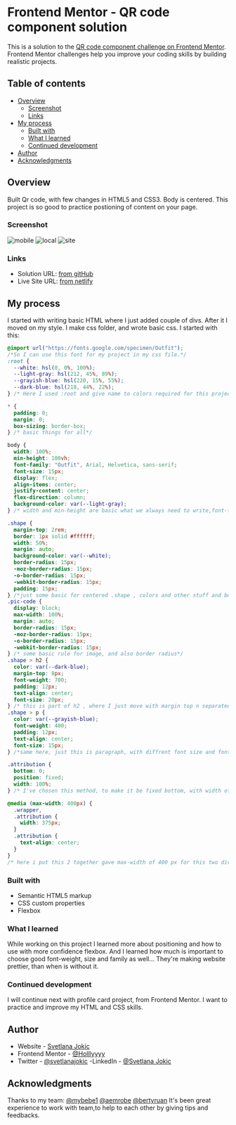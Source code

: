 # Frontend Mentor - QR code component solution

This is a solution to the [QR code component challenge on Frontend Mentor](https://www.frontendmentor.io/challenges/qr-code-component-iux_sIO_H). Frontend Mentor challenges help you improve your coding skills by building realistic projects.

## Table of contents

- [Overview](#overview)
  - [Screenshot](#screenshot)
  - [Links](#links)
- [My process](#my-process)
  - [Built with](#built-with)
  - [What I learned](#what-i-learned)
  - [Continued development](#continued-development)
- [Author](#author)
- [Acknowledgments](#acknowledgments)

## Overview

Built Qr code, with few changes in HTML5 and CSS3. Body is centered. This project is so good to practice postioning of content on your page.

### Screenshot

![mobile](design/mobile-ss.jpg)
![local](design/ss.png)
![site](design/ss-desktop.png)

### Links

- Solution URL: [from gitHub](https://github.com/Holllyyyy/qr-code)
- Live Site URL: [from netlify](https://qr-code-project-by-holy.netlify.app/)

## My process

I started with writing basic HTML where I just added couple of divs. After it I moved on my style. I make css folder, and wrote basic css.
I started with this:

```css
@import url("https://fonts.google.com/specimen/Outfit");
/*So I can use this font for my project in my css file.*/
:root {
  --white: hsl(0, 0%, 100%);
  --light-gray: hsl(212, 45%, 89%);
  --grayish-blue: hsl(220, 15%, 55%);
  --dark-blue: hsl(218, 44%, 22%);
} /* Here I used :root and give name to colors required for this project,so afterwards I used just that names   */

* {
  padding: 0;
  margin: 0;
  box-sizing: border-box;
} /* basic things for all*/

body {
  width: 100%;
  min-height: 100vh;
  font-family: "Outfit", Arial, Helvetica, sans-serif;
  font-size: 15px;
  display: flex;
  align-items: center;
  justify-content: center;
  flex-direction: column;
  background-color: var(--light-gray);
} /* width and min-height are basic what we always need to write,font-family from import, and some others if on some browser someone opened where is not accepted this one, theres some alternatives, display flex n other parts of flex is to make body to be centered and elements inside it, use of background-color with var what i already named it earlier*/

.shape {
  margin-top: 2rem;
  border: 1px solid #ffffff;
  width: 50%;
  margin: auto;
  background-color: var(--white);
  border-radius: 15px;
  -moz-border-radius: 15px;
  -o-border-radius: 15px;
  -webkit-border-radius: 15px;
  padding: 15px;
} /*just some basic for centered .shape , colors and other stuff and border radius with browser prefixes how would it be accessible n visible on other browsers as well*/
.pic-code {
  display: block;
  max-width: 100%;
  margin: auto;
  border-radius: 15px;
  -moz-border-radius: 15px;
  -o-border-radius: 15px;
  -webkit-border-radius: 15px;
} /* some basic rule for image, and also border radius*/
.shape > h2 {
  color: var(--dark-blue);
  margin-top: 8px;
  font-weight: 700;
  padding: 12px;
  text-align: center;
  font-size: 20px;
} /* this is part of h2 , where I just move with margin top n separated from picture, a little bit padding and make text to be centered*/
.shape > p {
  color: var(--grayish-blue);
  font-weight: 400;
  padding: 12px;
  text-align: center;
  font-size: 15px;
} /*same here, just this is paragraph, with diffrent font size and font weight*/

.attribution {
  bottom: 0;
  position: fixed;
  width: 100%;
} /* I've chosen this method, to make it be fixed bottom, with width of 100%, text is aligned on center, in HTML  */

@media (max-width: 400px) {
  .wrapper,
  .attribution {
    width: 375px;
  }
  .attribution {
    text-align: center;
  }
}
/* here i put this 2 together gave max-width of 400 px for this two divs width of 375px */
```

### Built with

- Semantic HTML5 markup
- CSS custom properties
- Flexbox

### What I learned

While working on this project I learned more about positioning and how to use with more confidence flexbox. And I learned how much is important to choose good font-weight, size and family as well... They're making website prettier, than when is without it.

### Continued development

I will continue next with profile card project, from Frontend Mentor. I want to practice and improve my HTML and CSS skills.

## Author

- Website - [Svetlana Jokic](https://qr-code-project-by-holy.netlify.app/)
- Frontend Mentor - [@Holllyyyy](https://www.frontendmentor.io/profile/Holllyyyy)
- Twitter - [@svetlanajokic](https://twitter.com/svetlanajokic)
  -LinkedIn - [@Svetlana Jokic](https://www.linkedin.com/in/svetlana-jokic-787432100/)

## Acknowledgments

Thanks to my team:
[@mybebe1](https://github.com/Mybebe1)
[@aemrobe](https://github.com/aemrobe)
[@bertyruan](https://github.com/bertyruan)
It's been great experience to work with team,to help to each other by giving tips and feedbacks.

